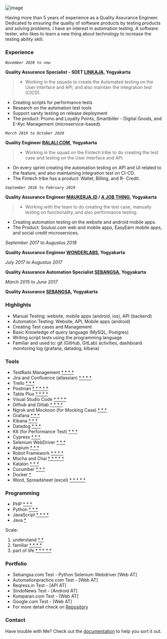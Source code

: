 ![image](https://media-exp1.licdn.com/dms/image/C4D03AQHC9y1yDBp_kg/profile-displayphoto-shrink_200_200/0/1618389462869?e=1658361600&v=beta&t=V97Nx7U4h-agCkD0gX9GZRk7yaKyQ9BxTF136OPDJ84)

Having more than 5 years of experience as a Quality Assurance Engineer. Dedicated to ensuring the quality of software products by testing products and solving problems. I have an interest in automation testing. A software tester, who likes to learn a new thing about technology to increase the testing ability skill.

### Experience

*`November 2020 to now`*

**Quality Assurance Specialist - SDET [LINKAJA](https://www.linkaja.id), Yogyakarta**
> - Working in the squads to create
the Automated testing on the User Interface and API, and also maintain the integration test (CICD).
- Creating scripts for performance tests
- Research on the automation test tools
- Support sanity testing on release deployment
- The product: Promo and Loyalty Points, Smartbiller - Digital Goods, and E-Kyc Management (microservice-based).

*`March 2019 to October 2020`*

**Quality Engineer [RALALI.COM](https://www.ralali.com), Yogyakarta**
> - Working in the squad on the Fintech tribe to do creating
the test case and testing on the User Interface and API.
- On every sprint creating the automation testing on API
and UI related to the feature, and also maintaining
integration test on CI-CD.
- The Fintech tribe has a product: Wallet, Billing, and R-
Credit.

*`September 2018 to February 2019`*

**Quality Assurance Engineer [MAUKERJA.ID](https://www.maukerja.id) / [A JOB THING](https://www.maukerja.id), Yogyakarta**
> - Working with the team to do creating the test case,
manually testing on functionality, and also performance
testing.
- Creating automation testing on the website and android
mobile apps.
- The Product: Soulusi.com web and mobile apps, EasyEarn mobile apps, and social credit microservices.

*September 2017 to Augustus 2018*

**Quality Assurance Engineer [WONDERLABS](https://wonderlabs.io), Yogyakarta**

*July 2017 to Augustus 2017*

**Quality Assurance Automation Specialist [SEBANGSA](https://sebangsa.com), Yogyakarta**

*March 2015 to June 2017*

**Quality Assurance [SEBANGSA](https://sebangsa.com), Yogyakarta**

### Highlights

- Manual Testing: website, mobile apps (android, ios), API (backend) 
- Automation Testing: Website, API, Mobile apps (android)
- Creating Test cases and Management
- Basic Knowledge of query language (MySQL, Postgres)
- Writing script tests using the programming language
- Familiar and used to: git (GitHub, GitLab) activities, dashboard monitoring log (grafana, datadog, kibana)

### Tools

- TestRails Management [* * * *]()
- Jira and Confluence (atlassian) [* * * *]()
- Trello [* * *]()
- Postman [* * * * *]()
- Table Plus [* * * *]()
- Visual Studio Code [* * * *]()
- Github and Gitlab [* * * *]()
- Ngrok and Mockoon (for Mocking Case) [* * *]()
- Grafana [* * *]()
- Kibana [* * *]()
- Datadog [* * *]()
- K6 (for Performance Test) [* * *]()
- Cypress [* * *]()
- Selenium WebDriver [* * *]()
- Appium [* * *]()
- Robot Framework [* * * *]()
- Mocha and Chai [* * * * *]()
- Katalon [* * *]()
- Cucumber [* * *]()
- Docker [*]()
- Word, Spreadsheet (excel) [* * * * *]()

### Programming

- PHP [* * *]()
- Python [* * *]()
- JavaScript [* * * *]()
- Java [*]()

Scale:
1. understand   [* *]()
2. familiar     [* * * *]()
3. part of life [* * * * *]()

### Portfolio

- Sebangsa.com Test - Python Selenium Webdriver [Web AT]
- Automationpractice.com Test - [Web AT]
- Reqress.in Test - [API AT]
- SindoNews Test - [Android AT]
- Kumparan.com Test - [Web AT]
- Google.com Test - [Web AT]
- For more detail check on [Repository](https://github.com/damarmustikoaji?tab=repositories)

### Contact

Have trouble with Me? Check out the [documentation](https://www.linkedin.com/in/damar-mustikoaji/) to help you sort it out.
